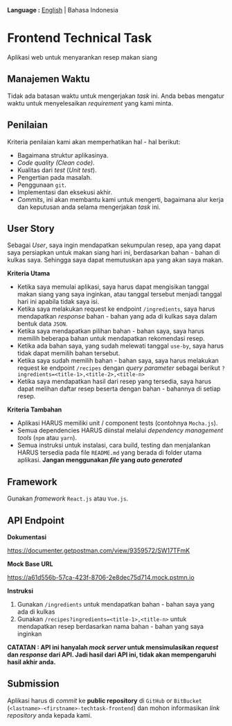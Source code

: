 __Language :__ [English](README.md) | Bahasa Indonesia

# Frontend Technical Task
Aplikasi web untuk menyarankan resep makan siang

## Manajemen Waktu
Tidak ada batasan waktu untuk mengerjakan *task* ini. Anda bebas mengatur waktu untuk menyelesaikan *requirement* yang kami minta.

## Penilaian
Kriteria penilaian kami akan memperhatikan hal - hal berikut:
- Bagaimana struktur aplikasinya. 
- *Code quality (Clean code)*.
- Kualitas dari *test* (*Unit test*).
- Pengertian pada masalah.
- Penggunaan `git`.
- Implementasi dan eksekusi akhir.
- *Commits*, ini akan membantu kami untuk mengerti, bagaimana alur kerja dan keputusan anda selama mengerjakan *task* ini.

## User Story
Sebagai *User*, saya ingin mendapatkan sekumpulan resep, apa yang dapat saya persiapkan untuk makan siang hari ini, berdasarkan bahan - bahan di kulkas saya. Sehingga saya dapat memutuskan apa yang akan saya makan.

__Kriteria Utama__
- Ketika saya memulai aplikasi, saya harus dapat mengisikan tanggal makan siang yang saya inginkan, atau tanggal tersebut menjadi tanggal hari ini apabila tidak saya isi.
- Ketika saya melakukan request ke endpoint `/ingredients`, saya harus mendapatkan *response* bahan - bahan yang ada di kulkas saya dalam bentuk data `JSON`.
- Ketika saya mendapatkan pilihan bahan - bahan saya, saya harus memilih beberapa bahan untuk mendapatkan rekomendasi resep.
- Ketika ada bahan saya, yang sudah melewati tanggal `use-by`, saya harus tidak dapat memilih bahan tersebut.
- Ketika saya sudah memilih bahan - bahan saya, saya harus melakukan request ke endpoint `/recipes` dengan *query parameter* sebagai berikut `?ingredients=<title-1>,<title-2>,<title-n>`
- Ketika saya mendapatkan hasil dari resep yang tersedia, saya harus dapat melihan daftar resep beserta dengan bahan - bahannya di setiap resep.

__Kriteria Tambahan__
- Aplikasi HARUS memiliki unit / component tests (contohnya `Mocha.js`).
- Semua dependencies HARUS diinstal melalui *dependency management tools* (`npm` atau `yarn`).
- Semua instruksi untuk instalasi, cara build, testing dan menjalankan HARUS tersedia pada file `README.md` yang berada di folder utama aplikasi. __Jangan menggunakan *file* yang *auto generated*__

## Framework
Gunakan *framework* `React.js` atau `Vue.js`.  

## API Endpoint
__Dokumentasi__

https://documenter.getpostman.com/view/9359572/SW17TFmK

__Mock Base URL__

https://a61d556b-57ca-423f-8706-2e8dec75d714.mock.pstmn.io

__Instruksi__
1. Gunakan `/ingredients` untuk mendapatkan bahan - bahan saya yang ada di kulkas
2. Gunakan `/recipes?ingredients=<title-1>,<title-n>` untuk mendapatkan resep berdasarkan nama bahan - bahan yang saya inginkan

__CATATAN : API ini hanyalah *mock server* untuk mensimulasikan *request* dan *response* dari API. Jadi hasil dari API ini, tidak akan mempengaruhi hasil akhir anda.__ 
 
## Submission
Aplikasi harus di *commit* ke __public repository__ di `GitHub` or `BitBucket` (`<lastname>-<firstname>-techtask-frontend`) dan mohon informasikan *link repository* anda kepada kami.